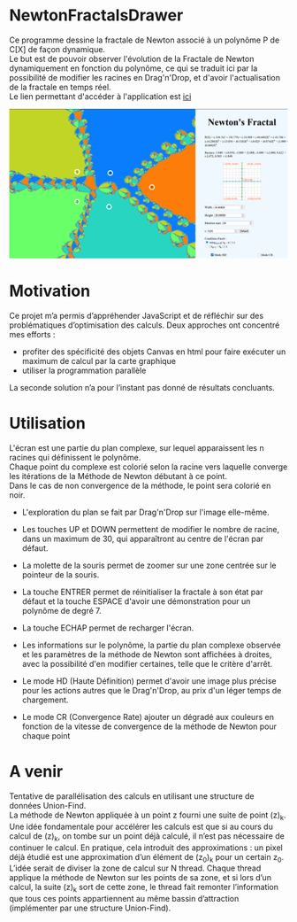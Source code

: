# NewtonFractalsDrawer
Ce programme dessine la fractale de Newton associé à un polynôme P de C[X] de façon dynamique.<br>
Le but est de pouvoir observer l'évolution de la Fractale de Newton dynamiquement en fonction du polynôme, ce qui se traduit ici par la possibilité de modifier les racines en Drag'n'Drop, et d'avoir l'actualisation de la fractale en temps réel.<br>
Le lien permettant d'accéder à l'application est [ici](https://underplay-chaostheory.github.io/NewtonFractalsDrawer/)

![Image de démo](Demo.png)

# Motivation
Ce projet m’a permis d’appréhender JavaScript et de réfléchir sur des problématiques d’optimisation des calculs. Deux approches ont concentré mes efforts :
- profiter des spécificité des objets Canvas en html pour faire exécuter un maximum de calcul par la carte graphique
- utiliser la programmation parallèle

La seconde solution n’a pour l’instant pas donné de résultats concluants.

# Utilisation
L'écran est une partie du plan complexe, sur lequel apparaissent les n racines qui définissent le polynôme.<br>
Chaque point du complexe est colorié selon la racine vers laquelle converge les itérations de la Méthode de Newton débutant à ce point.<br>
Dans le cas de non convergence de la méthode, le point sera colorié en noir.<br>

- L'exploration du plan se fait par Drag'n'Drop sur l'image elle-même.

- Les touches UP et DOWN permettent de modifier le nombre de racine, dans un maximum de 30, qui apparaîtront au centre de l'écran par défaut.

- La molette de la souris permet de zoomer sur une zone centrée sur le pointeur de la souris.

- La touche ENTRER permet de réinitialiser la fractale à son état par défaut et la touche ESPACE d'avoir une
démonstration pour un polynôme de degré 7.

- La touche ECHAP permet de recharger l'écran.

- Les informations sur le polynôme, la partie du plan complexe observée et les paramètres de la méthode de
Newton sont affichées à droites, avec la possibilité d'en modifier certaines, telle que le critère d'arrêt.

- Le mode HD (Haute Définition) permet d'avoir une image plus précise pour les actions autres que le 
Drag'n'Drop, au prix d'un léger temps de chargement.

- Le mode CR (Convergence Rate) ajouter un dégradé aux couleurs en fonction de la vitesse de convergence de la
méthode de Newton pour chaque point

# A venir

Tentative de parallélisation des calculs en utilisant une structure de données Union-Find.<br>
La méthode de Newton appliquée à un point z fourni une suite de point (z)<sub>k</sub>. Une idée fondamentale pour accélérer les calculs est que si au cours du calcul de (z)<sub>k</sub>, on tombe sur un point déjà calculé, il n’est pas nécessaire de continuer le calcul. En pratique, cela introduit des approximations : un pixel déjà étudié est une approximation d’un élément de (z<sub>0</sub>)<sub>k</sub> pour un certain z<sub>0</sub>.<br>
L’idée serait de diviser la zone de calcul sur N thread. Chaque thread applique la méthode de Newton sur les points de sa zone, et si lors d’un calcul, la suite (z)<sub>k</sub> sort de cette zone, le thread fait remonter l’information que tous ces points appartiennent au même bassin d’attraction (implémenter par une structure Union-Find).
